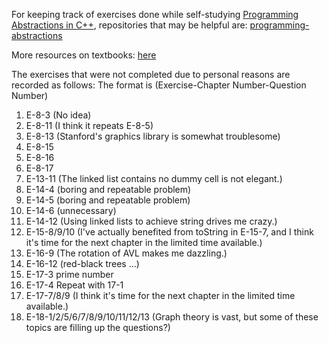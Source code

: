 For keeping track of exercises done while self-studying [Programming Abstractions in C++](https://web.stanford.edu/class/archive/cs/cs106b/cs106b.1136/materials/CS106BX-Reader.pdf), repositories that may be helpful are: [programming-abstractions](https://github.com/heavy3/programming-abstractions)

More resources on textbooks: [here](https://media.pearsoncmg.com/bc/abp/cs-resources/products/product.html#product,isbn=0133454843)


The exercises that were not completed due to personal reasons are recorded as follows:
The format is (Exercise-Chapter Number-Question Number)
1. E-8-3 (No idea)
2. E-8-11 (I think it repeats E-8-5)
3. E-8-13 (Stanford's graphics library is somewhat troublesome)
4. E-8-15
5. E-8-16
6. E-8-17
7. E-13-11 (The linked list contains no dummy cell is not elegant.)
8. E-14-4 (boring and repeatable problem)
9. E-14-5 (boring and repeatable problem)
10. E-14-6 (unnecessary)
11. E-14-12 (Using linked lists to achieve string drives me crazy.)
12. E-15-8/9/10 (I've actually benefited from toString in E-15-7, and I think it's time for the next chapter in the limited time available.)
13. E-16-9 (The rotation of AVL makes me dazzling.)
14. E-16-12 (red-black trees ...)
15. E-17-3 prime number
16. E-17-4 Repeat with 17-1
17. E-17-7/8/9 (I think it's time for the next chapter in the limited time available.)
18. E-18-1/2/5/6/7/8/9/10/11/12/13 (Graph theory is vast, but some of these topics are filling up the questions?)